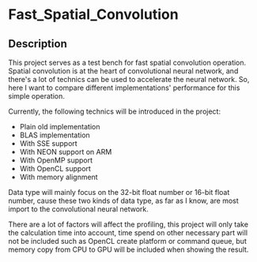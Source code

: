 # Fast_Spatial_Convolution

## Description
This project serves as a test bench for fast spatial convolution operation. Spatial convolution is at the heart of convolutional neural network, and there's a lot of technics can be used to accelerate the neural network.
So, here I want to compare different implementations' performance for this simple operation.

Currently, the following technics will be introduced in the project:

- Plain old implementation
- BLAS implementation
- With SSE support
- With NEON support on ARM
- With OpenMP support
- With OpenCL support
- With memory alignment


Data type will mainly focus on the 32-bit float number or 16-bit float number, cause these two kinds of data type, as far as I know, are most import to the convolutional neural network.

There are a lot of factors will affect the profiling, this project will only take the calculation time into account, time spend on other necessary part will not be included such as OpenCL create platform or command queue, but memory copy from CPU to GPU will be included when showing the result.
